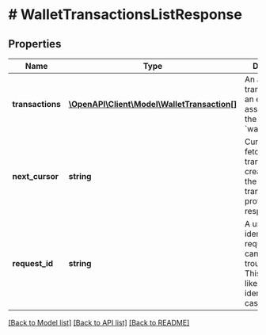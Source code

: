 # # WalletTransactionsListResponse

## Properties

Name | Type | Description | Notes
------------ | ------------- | ------------- | -------------
**transactions** | [**\OpenAPI\Client\Model\WalletTransaction[]**](WalletTransaction.md) | An array of transactions of an e-wallet, associated with the given &#x60;wallet_id&#x60; |
**next_cursor** | **string** | Cursor used for fetching transactions created before the latest transaction provided in this response | [optional]
**request_id** | **string** | A unique identifier for the request, which can be used for troubleshooting. This identifier, like all Plaid identifiers, is case sensitive. |

[[Back to Model list]](../../README.md#models) [[Back to API list]](../../README.md#endpoints) [[Back to README]](../../README.md)
